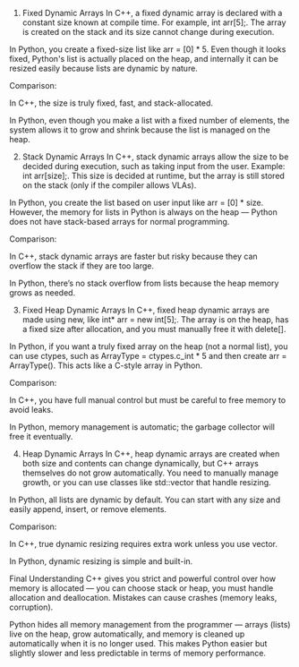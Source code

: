 1. Fixed Dynamic Arrays
In C++, a fixed dynamic array is declared with a constant size known at compile time. For example, int arr[5];. The array is created on the stack and its size cannot change during execution.

In Python, you create a fixed-size list like arr = [0] * 5. Even though it looks fixed, Python's list is actually placed on the heap, and internally it can be resized easily because lists are dynamic by nature.

Comparison:

In C++, the size is truly fixed, fast, and stack-allocated.

In Python, even though you make a list with a fixed number of elements, the system allows it to grow and shrink because the list is managed on the heap.

2. Stack Dynamic Arrays
In C++, stack dynamic arrays allow the size to be decided during execution, such as taking input from the user. Example: int arr[size];. This size is decided at runtime, but the array is still stored on the stack (only if the compiler allows VLAs).

In Python, you create the list based on user input like arr = [0] * size. However, the memory for lists in Python is always on the heap — Python does not have stack-based arrays for normal programming.

Comparison:

In C++, stack dynamic arrays are faster but risky because they can overflow the stack if they are too large.

In Python, there’s no stack overflow from lists because the heap memory grows as needed.

3. Fixed Heap Dynamic Arrays
In C++, fixed heap dynamic arrays are made using new, like int* arr = new int[5];. The array is on the heap, has a fixed size after allocation, and you must manually free it with delete[].

In Python, if you want a truly fixed array on the heap (not a normal list), you can use ctypes, such as ArrayType = ctypes.c_int * 5 and then create arr = ArrayType(). This acts like a C-style array in Python.

Comparison:

In C++, you have full manual control but must be careful to free memory to avoid leaks.

In Python, memory management is automatic; the garbage collector will free it eventually.

4. Heap Dynamic Arrays
In C++, heap dynamic arrays are created when both size and contents can change dynamically, but C++ arrays themselves do not grow automatically. You need to manually manage growth, or you can use classes like std::vector that handle resizing.

In Python, all lists are dynamic by default. You can start with any size and easily append, insert, or remove elements.

Comparison:

In C++, true dynamic resizing requires extra work unless you use vector.

In Python, dynamic resizing is simple and built-in.

Final Understanding
C++ gives you strict and powerful control over how memory is allocated — you can choose stack or heap, you must handle allocation and deallocation. Mistakes can cause crashes (memory leaks, corruption).

Python hides all memory management from the programmer — arrays (lists) live on the heap, grow automatically, and memory is cleaned up automatically when it is no longer used. This makes Python easier but slightly slower and less predictable in terms of memory performance.
